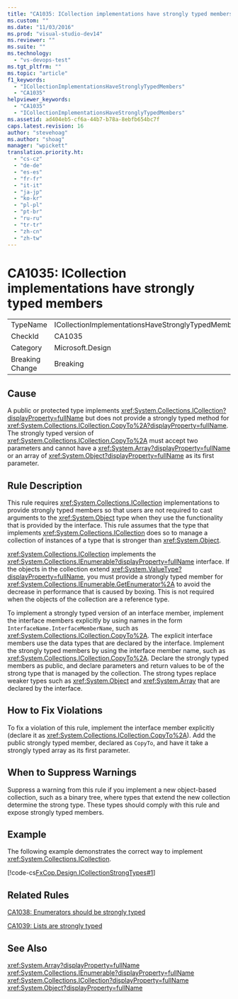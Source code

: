 ```yaml
---
title: "CA1035: ICollection implementations have strongly typed members | Microsoft Docs"
ms.custom: ""
ms.date: "11/03/2016"
ms.prod: "visual-studio-dev14"
ms.reviewer: ""
ms.suite: ""
ms.technology: 
  - "vs-devops-test"
ms.tgt_pltfrm: ""
ms.topic: "article"
f1_keywords: 
  - "ICollectionImplementationsHaveStronglyTypedMembers"
  - "CA1035"
helpviewer_keywords: 
  - "CA1035"
  - "ICollectionImplementationsHaveStronglyTypedMembers"
ms.assetid: ad404eb5-cf6a-44b7-b78a-8ebfb654bc7f
caps.latest.revision: 16
author: "stevehoag"
ms.author: "shoag"
manager: "wpickett"
translation.priority.ht: 
  - "cs-cz"
  - "de-de"
  - "es-es"
  - "fr-fr"
  - "it-it"
  - "ja-jp"
  - "ko-kr"
  - "pl-pl"
  - "pt-br"
  - "ru-ru"
  - "tr-tr"
  - "zh-cn"
  - "zh-tw"
---
```

# CA1035: ICollection implementations have strongly typed members
|||  
|-|-|  
|TypeName|ICollectionImplementationsHaveStronglyTypedMembers|  
|CheckId|CA1035|  
|Category|Microsoft.Design|  
|Breaking Change|Breaking|  
  
## Cause  
 A public or protected type implements <xref:System.Collections.ICollection?displayProperty=fullName> but does not provide a strongly typed method for <xref:System.Collections.ICollection.CopyTo%2A?displayProperty=fullName>. The strongly typed version of <xref:System.Collections.ICollection.CopyTo%2A> must accept two parameters and cannot have a <xref:System.Array?displayProperty=fullName> or an array of <xref:System.Object?displayProperty=fullName> as its first parameter.  
  
## Rule Description  
 This rule requires <xref:System.Collections.ICollection> implementations to provide strongly typed members so that users are not required to cast arguments to the <xref:System.Object> type when they use the functionality that is provided by the interface. This rule assumes that the type that implements <xref:System.Collections.ICollection> does so to manage a collection of instances of a type that is stronger than <xref:System.Object>.  
  
 <xref:System.Collections.ICollection> implements the <xref:System.Collections.IEnumerable?displayProperty=fullName> interface. If the objects in the collection extend <xref:System.ValueType?displayProperty=fullName>, you must provide a strongly typed member for <xref:System.Collections.IEnumerable.GetEnumerator%2A> to avoid the decrease in performance that is caused by boxing. This is not required when the objects of the collection are a reference type.  
  
 To implement a strongly typed version of an interface member, implement the interface members explicitly by using names in the form `InterfaceName.InterfaceMemberName`, such as <xref:System.Collections.ICollection.CopyTo%2A>. The explicit interface members use the data types that are declared by the interface. Implement the strongly typed members by using the interface member name, such as <xref:System.Collections.ICollection.CopyTo%2A>. Declare the strongly typed members as public, and declare parameters and return values to be of the strong type that is managed by the collection. The strong types replace weaker types such as <xref:System.Object> and <xref:System.Array> that are declared by the interface.  
  
## How to Fix Violations  
 To fix a violation of this rule, implement the interface member explicitly (declare it as <xref:System.Collections.ICollection.CopyTo%2A>). Add the public strongly typed member, declared as `CopyTo`, and have it take a strongly typed array as its first parameter.  
  
## When to Suppress Warnings  
 Suppress a warning from this rule if you implement a new object-based collection, such as a binary tree, where types that extend the new collection determine the strong type. These types should comply with this rule and expose strongly typed members.  
  
## Example  
 The following example demonstrates the correct way to implement <xref:System.Collections.ICollection>.  
  
 [!code-cs[FxCop.Design.ICollectionStrongTypes#1](../code-quality/codesnippet/CSharp/ca1035-icollection-implementations-have-strongly-typed-members_1.cs)]  
  
## Related Rules  
 [CA1038: Enumerators should be strongly typed](../code-quality/ca1038-enumerators-should-be-strongly-typed.md)  
  
 [CA1039: Lists are strongly typed](../code-quality/ca1039-lists-are-strongly-typed.md)  
  
## See Also  
 <xref:System.Array?displayProperty=fullName>   
 <xref:System.Collections.IEnumerable?displayProperty=fullName>   
 <xref:System.Collections.ICollection?displayProperty=fullName>   
 <xref:System.Object?displayProperty=fullName>